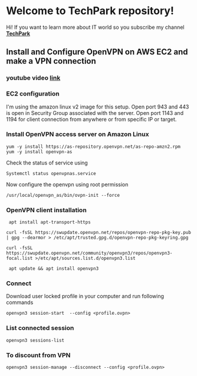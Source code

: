 # Welcome to TechPark repository!

Hi! If you want to learn more about IT world so you subscribe my  channel  [**TechPark**](https://www.youtube.com/channel/UClM-3NJDYp8GKMlQ0tgIjUg) 

 

## Install and Configure OpenVPN on AWS EC2 and make a VPN connection 
### youtube video [**link**](https://youtu.be/-8qySFJ5z7o)

 
### EC2 configuration
I'm using the amazon linux v2 image for this setup.
Open port 943 and 443 is open in Security Group associated with the server. 
Open port 1143 and 1194 for client connection from anywhere or from specific IP or target.


### Install OpenVPN access server on Amazon Linux
```
yum -y install https://as-repository.openvpn.net/as-repo-amzn2.rpm
yum -y install openvpn-as
```
Check the status of service using
```
Systemctl status openvpnas.service
```
Now configure the openvpn using root permission
```
/usr/local/openvpn_as/bin/ovpn-init --force
```

### OpenVPN client installation
```
 apt install apt-transport-https
 
curl -fsSL https://swupdate.openvpn.net/repos/openvpn-repo-pkg-key.pub | gpg --dearmor > /etc/apt/trusted.gpg.d/openvpn-repo-pkg-keyring.gpg

curl -fsSL https://swupdate.openvpn.net/community/openvpn3/repos/openvpn3-focal.list >/etc/apt/sources.list.d/openvpn3.list

 apt update && apt install openvpn3 
```


### Connect 

Download user locked profile in your computer and run following commands 
```
openvpn3 session-start  --config <profile.ovpn>
```
### List connected session
```
openvpn3 sessions-list
```
### To discount from VPN 
```
openvpn3 session-manage --disconnect --config <profile.ovpn>
```


